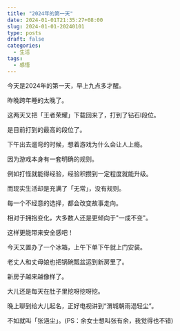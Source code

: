 ```yaml
---
title: "2024年的第一天"
date: 2024-01-01T21:35:27+08:00
slug: 2024-01-01-20240101
type: posts
draft: false
categories:
  - 生活
tags:
  - 感悟
---
```

今天是2024年的第一天，早上九点多才醒。

昨晚跨年睡的太晚了。

这两天又把「王者荣耀」下载回来了，打到了钻石I段位。

是目前打到的最高的段位了。

下午出去遛弯的时候，想着游戏为什么会让人上瘾。

因为游戏本身有一套明确的规则。

例如打怪就能得经验，经验积攒到一定程度就能升级。

而现实生活却是充满了「无常」，没有规则。

每一个不经意的选择，都会改变故事走向。

相对于拥抱变化，大多数人还是更倾向于"一成不变"。

这样更能带来安全感吧！

今天又置办了一个冰箱，上午下单下午就上门安装。

老丈人和丈母娘也把锅碗瓢盆运到新房里了。

新房子越来越像样了。

大儿还是每天在肚子里挖呀挖呀挖。

晚上聊到给大儿起名，正好电视讲到“渭城朝雨浥轻尘”。

不如就叫「张浥尘」。(PS：余女士想叫张有余，我觉得也不错)